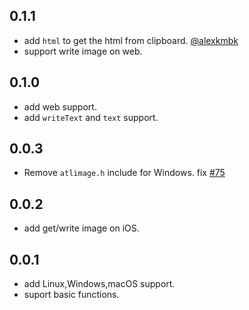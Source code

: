 ## 0.1.1

* add `html` to get the html from clipboard. [@alexkmbk](https://github.com/alexkmbk)
* support write image on web.

## 0.1.0

* add web support.
* add `writeText` and `text` support.

## 0.0.3

* Remove `atlimage.h` include for Windows. fix [#75](https://github.com/MixinNetwork/flutter-plugins/issues/75)

## 0.0.2

* add get/write image on iOS.

## 0.0.1

* add Linux,Windows,macOS support.
* suport basic functions.
